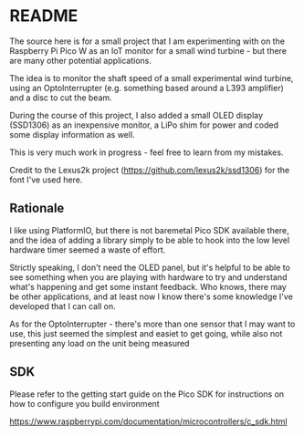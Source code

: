 # README

The source here is for a small project that I am experimenting with on the Raspberry Pi Pico W as an IoT monitor for a small wind turbine - but there are many other potential applications.

The idea is to monitor the shaft speed of a small experimental wind turbine, using an OptoInterrupter (e.g. something based around a L393 amplifier) and a disc to cut the beam.

During the course of this project, I also added a small OLED display (SSD1306) as an inexpensive monitor, a LiPo shim for power and coded some display information as well.

This is very much work in progress - feel free to learn from my mistakes.

Credit to the Lexus2k project (https://github.com/lexus2k/ssd1306) for the font I've used here.

## Rationale

I like using PlatformIO, but there is not baremetal Pico SDK available there, and the idea of adding a library simply to be able to hook into the low level hardware timer seemed a waste of effort.

Strictly speaking, I don't need the OLED panel, but it's helpful to be able to see something when you are playing with hardware to try and understand what's happening and get some instant feedback. Who knows, there may be other applications, and at least now I know there's some knowledge I've developed that I can call on.

As for the OptoInterrupter - there's more than one sensor that I may want to use, this just seemed the simplest and easiet to get going, while also not presenting any load on the unit being measured

## SDK

 Please refer to the getting start guide on the Pico SDK for instructions on how to configure you build environment

 https://www.raspberrypi.com/documentation/microcontrollers/c_sdk.html